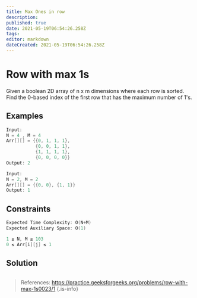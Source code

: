 ```yaml
---
title: Max Ones in row
description: 
published: true
date: 2021-05-19T06:54:26.258Z
tags: 
editor: markdown
dateCreated: 2021-05-19T06:54:26.258Z
---
```


# Row with max 1s 
Given a boolean 2D array of n x m dimensions where each row is sorted. Find the 0-based index of the first row that has the maximum number of 1's.

## Examples

```cpp
Input: 
N = 4 , M = 4
Arr[][] = {{0, 1, 1, 1},
           {0, 0, 1, 1},
           {1, 1, 1, 1},
           {0, 0, 0, 0}}
Output: 2
```
```cpp
Input: 
N = 2, M = 2
Arr[][] = {{0, 0}, {1, 1}}
Output: 1
```

## Constraints


```cpp
Expected Time Complexity: O(N+M)
Expected Auxiliary Space: O(1)

1 ≤ N, M ≤ 103
0 ≤ Arr[i][j] ≤ 1 
```

## Solution
```python
```
> References: https://practice.geeksforgeeks.org/problems/row-with-max-1s0023/1
{.is-info}
